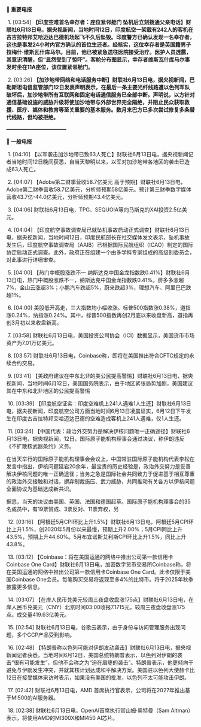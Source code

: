 **🔴 重要电报**

  1. [03:54] **【印度空难首名幸存者：座位紧邻舱门 坠机后立刻拨通父亲电话】财联社6月13日电，据央视新闻，当地时间12日，印度航空一架载有242人的客机在古吉拉特邦艾哈迈达巴德机场起飞不久后坠毁。印度警方已确认发现一名幸存者，这也是事发24小时内官方确认的首位生还者。经核实，这位幸存者是英国籍男子拉梅什·维斯瓦什库马尔。目前，他已被紧急送往医院接受治疗。医护人员透露，其意识清醒，但“显然受到了惊吓”。客舱分布图显示，幸存者维斯瓦什库马尔事发时坐在11A座位，该位置紧邻舱门。**

  2. [03:26] **【加沙地带网络和电话服务中断】财联社6月13日电，据央视新闻，巴勒斯坦电信监管部门12日发表声明表示，在最后一条主要光纤线路遭以色列军队破坏后，加沙地带所有互联网和固定电话通信服务已全部中断。声明说，以方针对通信基础设施的威胁升级将使加沙地带与外部世界完全隔绝，并阻止民众获取救援、医疗、媒体和教育等至关重要的基本服务。数月来巴方已多次尝试修复多条替代线路，但均被拒绝。**

━━━━━━━━━━━━━━━━━━━

**📰 一般电报**

  1. [04:10] 【以军袭击加沙地带已致63人死亡】财联社6月13日电，据央视新闻记者当地时间12日晚间获悉，自当天黎明以来，以军对加沙地带各地区的袭击已造成63人死亡。

  2. [04:07] 【Adobe第二财季营收58.7亿美元 高于预期】财联社6月13日电，Adobe第二财季营收58.7亿美元，分析师预期58亿美元。预计第三财季数字媒体营收43.7亿-44.0亿美元，分析师预期43.4亿美元。

  3. [04:06] 财联社6月13日电，TPG、SEQUOIA等向马斯克的XAI投资2.5亿美元。

  4. [04:04] 【印度航空事故调查局已就坠机事故启动正式调查】财联社6月13日电，据央视新闻，当地时间12日，印度民航部长在社交媒体发文表示，坠机事故发生后，印度航空事故调查局（AAIB）已根据国际民航组织（ICAO）制定的国际协定启动正式调查。此外，政府正在组建一个由多学科专家组成的高级别委员会，对此事进行详细审查。

  5. [04:00] 【热门中概股涨跌不一 纳斯达克中国金龙指数跌0.41%】财联社6月13日电，热门中概股涨跌不一，纳斯达克中国金龙指数跌0.41%。房多多涨超7%，金山云涨超3%；小鹏汽车跌超5%，蔚来跌超3%，理想汽车、阿里巴巴跌超1%。

  6. [04:00] 美股低开高走，三大指数均小幅收涨。标普500指数涨0.38%，道指涨0.24%，纳指涨0.24%。其中，标普500指数再创2月底以来收盘新高，道指再创3月初以来收盘新高。

  7. [03:58] 财联社6月13日电，美国投资公司协会（ICI）数据显示，美国货币市场资产为7.01万亿美元。

  8. [03:57] 财联社6月13日电，Coinbase称，即将在美国推出符合CFTC规定的永续合约交易。

  9. [03:41] 【美政府建议在中东北非的美公民提高警惕】财联社6月13日电，据央视新闻，当地时间6月12日，美国国务院表示，由于地区紧张局势加剧，美国建议其在中东和北非地区的公民提高警惕

  10. [03:39] 【印度航空证实：印度空难机上241人遇难1人生还】财联社6月13日电，据央视新闻，印度航空公司方面当地时间6月13日凌晨证实，6月12日下午发生在印度古吉拉特邦艾哈迈达巴德的空难造成客机上241人遇难，仅1人生还。

  11. [03:24] 【中国代表：政治外交努力是解决伊核问题唯一正确途径】财联社6月13日电，据央视新闻，12日，国际原子能机构理事会通过决议，称伊朗违反《不扩散核武器条约》义务。

在当天举行的国际原子能机构理事会会议上，中国常驻国际原子能机构代表李松在发言中指出，伊核问题延宕20余年，最宝贵的历史经验是，政治外交努力是妥善解决伊核问题的唯一正确途径；当务之急是国际社会共同致力于促进基于相互尊重的政治外交接触和对话，摒弃制裁施压、武力威胁，共同推动有关各方以伊核问题全面协议为基础达成新共识。

据悉，当天的决议由美国、英国、法国和德国起草。国际原子能机构理事会的35名成员中，有19票赞成、3票反对、11票弃权，另

  12. [03:16] 【阿根廷5月CPI环比上升1.5%】财联社6月13日电，阿根廷5月CPI环比上升1.5%，创2020年5月份以来最慢，预期上升2.00%；5月CPI同比上升43.5%，预期上升44.60%。5月布宜诺斯艾利斯CPI环比上升1.5%，同比上升43.8%。

  13. [03:12] 【Coinbase：将在美国运通的网络中推出公司第一款信用卡Coinbase One Card】财联社6月13日电，加密数字货币交易所Coinbase称，将在美国运通的网络中推出公司第一款信用卡Coinbase One Card。此卡仅限于美国Coinbase One会员。每笔购买交易将返现至多4%的比特币。将于2025年秋季披露更多信息。

  14. [03:07] 【在岸人民币兑美元较周三夜盘收盘涨175点】财联社6月13日电，在岸人民币兑美元（CNY）北京时间03:00收报7.1715元，较周三夜盘收盘涨175点。成交量419.63亿美元。

  15. [02:54] 财联社6月13日电，谷歌云表示，由于身份与访问管理服务出现问题，多个GCP产品受到影响。

  16. [02:48] 【特朗普称以色列可能对伊朗发动袭击】财联社6月13日电，据央视新闻记者获悉，当地时间6月12日，美国总统特朗普表示，以色列对伊朗的袭击“很有可能发生”，但他不会称之为“迫在眉睫的袭击”。特朗普表示，他更倾向于避免与伊朗发生冲突，并就其核计划达成和平解决方案。美国驻以色列大使赫卡比12日在接受媒体采访时表示，如果没有美国的批准，以色列不太可能攻击伊朗。

  17. [02:42] 财联社6月13日电，AMD 首席执行官表示，公司将在2027年推出基于MI500的AI服务器。

  18. [02:38] 财联社6月13日电，OpenAI首席执行官山姆·奥特曼（Sam Altman）表示，将使用AMD的MI300X和MI450 AI芯片。

